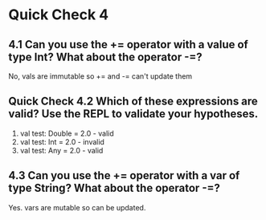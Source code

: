 # Quick Check 4

## 4.1 Can you use the += operator with a value of type Int? What about the operator -=?

No, vals are immutable so += and -= can't update them

## Quick Check 4.2 Which of these expressions are valid? Use the REPL to validate your hypotheses. 

1. val test: Double = 2.0  - valid
2. val test: Int = 2.0   - invalid
3. val test: Any = 2.0   - valid

## 4.3 Can you use the += operator with a var of type String? What about the operator -=?

Yes. vars are mutable so can be updated.
